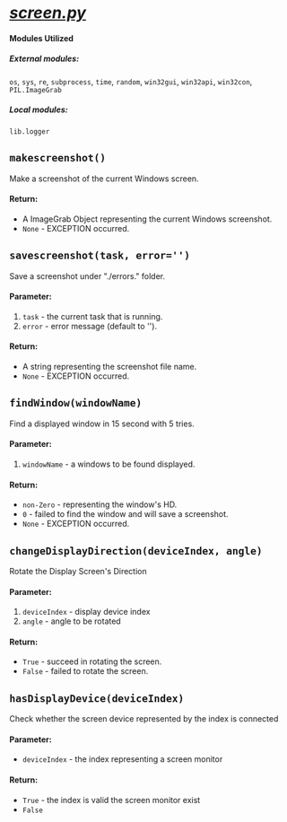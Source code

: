 # [_screen.py_](/lib/screen.py)

#### Modules Utilized

##### External modules:
`os`, `sys`, `re`, `subprocess`, `time`, `random`,
`win32gui`, `win32api`, `win32con`, `PIL.ImageGrab`

##### Local modules:
`lib.logger`

## `makescreenshot()`

Make a screenshot of the current Windows screen.

#### Return:
- A ImageGrab Object representing the current Windows screenshot.
- `None` - EXCEPTION occurred.

## `savescreenshot(task, error='')`

Save a screenshot under "./errors." folder.

#### Parameter:
1. `task` - the current task that is running.
2. `error` - error message (default to '').

#### Return:
- A string representing the screenshot file name.
- `None` - EXCEPTION occurred.

## `findWindow(windowName)`

Find a displayed window in 15 second with 5 tries.

#### Parameter:
1. `windowName` - a windows to be found displayed.

#### Return:
- `non-Zero` - representing the window's HD.
- `0` - failed to find the window and will save a screenshot.
- `None` - EXCEPTION occurred.

## `changeDisplayDirection(deviceIndex, angle)`

Rotate the Display Screen's Direction

#### Parameter:
1. `deviceIndex` - display device index
2. `angle` - angle to be rotated

#### Return:
- `True` - succeed in rotating the screen.
- `False` - failed to rotate the screen.

## `hasDisplayDevice(deviceIndex)`

 Check whether the screen device represented by the index is connected

#### Parameter:
- `deviceIndex` - the index representing a screen monitor

#### Return:
- `True` - the index is valid the screen monitor exist
- `False`
